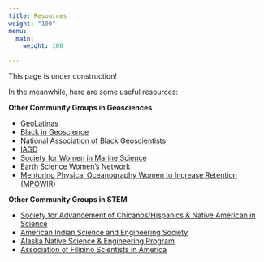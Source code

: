 ```yaml
---
title: Resources
weight: "100"
menu:
  main:
    weight: 100

---
```

This page is under construction!

In the meanwhile, here are some useful resources:

**Other Community Groups in Geosciences**

* [GeoLatinas](https://geolatinas.weebly.com/)
* [Black in Geoscience](https://blackingeoscience.org/)
* [National Association of Black Geoscientists](http://www.nabg-us.org/)
* [IAGD](https://theiagd.org/)
* [Society for Women in Marine Science](https://swmsmarinescience.com/)
* [Earth Science Women’s Network](https://eswnonline.org/)
* [Mentoring Physical Oceanography Women to Increase Retention (MPOWIR)](http://mpowir.org/)

**Other Community Groups in STEM**

* [Society for Advancement of Chicanos/Hispanics & Native American in Science](https://www.sacnas.org/)
* [American Indian Science and Engineering Society](https://www.aises.org/)
* [Alaska Native Science & Engineering Program](https://www.ansep.net/about/)
* [Association of Filipino Scientists in America](https://www.filipinoscientists.org/)